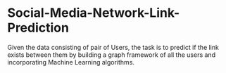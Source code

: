 # Social-Media-Network-Link-Prediction
Given the data consisting of pair of Users, the task is to predict if the link exists between them by building a graph framework of all the users and incorporating Machine Learning algorithms.
